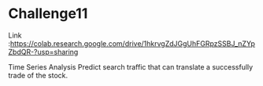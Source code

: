 # Challenge11

Link :https://colab.research.google.com/drive/1hkrvgZdJGgUhFGRpzSSBJ_nZYpZbdQR-?usp=sharing

Time Series Analysis
Predict search traffic that can translate a successfully trade of the stock.
